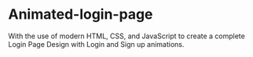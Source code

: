 # Animated-login-page
With the use of modern HTML, CSS, and JavaScript to create a complete Login Page Design with Login and Sign up animations.
